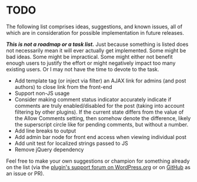 # TODO

The following list comprises ideas, suggestions, and known issues, all of which are in consideration for possible implementation in future releases.

***This is not a roadmap or a task list.*** Just because something is listed does not necessarily mean it will ever actually get implemented. Some might be bad ideas. Some might be impractical. Some might either not benefit enough users to justify the effort or might negatively impact too many existing users. Or I may not have the time to devote to the task.

* Add template tag (or inject via filter) an AJAX link for admins (and post authors) to close link from the front-end
* Support non-JS usage
* Consider making comment status indicator accurately indicate if comments are truly enabled/disabled for the post (taking into account filtering by other plugins). If the current state differs from the value of the Allow Comments setting, then somehow denote the difference, likely the superscript circle like for pending comments, but without a number.
* Add line breaks to output
* Add admin bar node for front end access when viewing individual post
* Add unit test for localized strings passed to JS
* Remove jQuery dependency

Feel free to make your own suggestions or champion for something already on the list (via the [plugin's support forum on WordPress.org](https://wordpress.org/support/plugin/one-click-close-comments/) or on [GitHub](https://github.com/coffee2code/one-click-close-comments/) as an issue or PR).